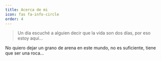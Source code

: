 ```yaml
---
title: Acerca de mi
icon: fas fa-info-circle
order: 4
---
```



> Un día escuché a alguien decir que la vida son dos días, por eso estoy aquí...

No quiero dejar un grano de arena en este mundo, no es suficiente, tiene que ser una roca...
